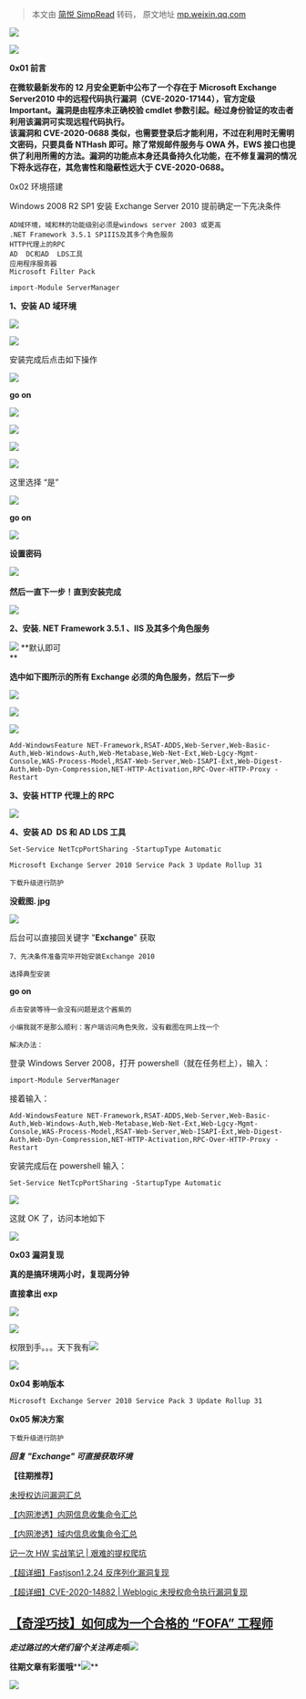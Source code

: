 > 本文由 [简悦 SimpRead](http://ksria.com/simpread/) 转码， 原文地址 [mp.weixin.qq.com](https://mp.weixin.qq.com/s/sIKHBQDSZDxuk1difdcORw)

![](https://mmbiz.qpic.cn/mmbiz_png/7D2JPvxqDTHjGib3a4ktkjOc9IZiaibrdvP4wbaThxyQsibueicrhQQj8nJQvae9eHCvq9dtHaXRoibe29lopgnCTkQw/640?wx_fmt=png)  

****![](https://mmbiz.qpic.cn/mmbiz_png/Ljib4So7yuWgiazacZwcozhIIJkbibEWTcfRmJfpFw8RCkn9iaZOyT4YJ5JCqCIvRvCLC5RznuKbdPrlfXuXPkevEQ/640?wx_fmt=png)****

**0x01 前言**

**在微软最新发布的 12 月安全更新中公布了一个存在于 Microsoft Exchange Server2010 中的远程代码执行漏洞（CVE-2020-17144），官方定级 Important。漏洞是由程序未正确校验 cmdlet 参数引起。经过身份验证的攻击者利用该漏洞可实现远程代码执行。  
该漏洞和 CVE-2020-0688 类似，也需要登录后才能利用，不过在利用时无需明文密码，只要具备 NTHash 即可。除了常规邮件服务与 OWA 外，EWS 接口也提供了利用所需的方法。漏洞的功能点本身还具备持久化功能，在不修复漏洞的情况下将永远存在，其危害性和隐蔽性远大于 CVE-2020-0688。**  

0x02 环境搭建

Windows 2008 R2 SP1 安装 Exchange Server 2010 提前确定一下先决条件

```
AD域环境，域和林的功能级别必须是windows server 2003 或更高
.NET Framework 3.5.1 SP1IIS及其多个角色服务
HTTP代理上的RPC
AD  DC和AD  LDS工具
应用程序服务器
Microsoft Filter Pack
```

```
import-Module ServerManager
```

**1、安装 AD 域环境**

![](https://mmbiz.qpic.cn/mmbiz_png/7D2JPvxqDTHjGib3a4ktkjOc9IZiaibrdvPobibYmico02ukDbvwU0x4KCNrqBN6xELrE8zbU4bGSuKLk6ZAIIfWicgg/640?wx_fmt=png)

![](https://mmbiz.qpic.cn/mmbiz_png/7D2JPvxqDTHjGib3a4ktkjOc9IZiaibrdvPOldjDxk90UtwW83egkv45B9NpcwF7icLr8Tx6VaKJMV8IX87RVuQI2A/640?wx_fmt=png)

安装完成后点击如下操作

![](https://mmbiz.qpic.cn/mmbiz_png/7D2JPvxqDTHjGib3a4ktkjOc9IZiaibrdvPZibzXFJbdGic6XOicA63Piat6NHRBt0IicvNYTsFw4VOa0vjWj5nicNicmyfQ/640?wx_fmt=png)

**go on**  

![](https://mmbiz.qpic.cn/mmbiz_png/7D2JPvxqDTHjGib3a4ktkjOc9IZiaibrdvPvtHMdFMnecXzK5KlFRYAlbxg1LgSXdFDD5icZJ159vtJlIMRlDyIuCA/640?wx_fmt=png)

![](https://mmbiz.qpic.cn/mmbiz_png/7D2JPvxqDTHjGib3a4ktkjOc9IZiaibrdvPRY3WILDBdjMbnjVwdlCh6LtktOYgSBeC6cDDHsFWH9xmqh9jgbnhjA/640?wx_fmt=png)

![](https://mmbiz.qpic.cn/mmbiz_png/7D2JPvxqDTHjGib3a4ktkjOc9IZiaibrdvP1kjicRXRE4hrLSpiagzJ9sjzKJQwc0ecrbXf90tCiaZf9PCw7z61bhyZw/640?wx_fmt=png)

![](https://mmbiz.qpic.cn/mmbiz_png/7D2JPvxqDTHjGib3a4ktkjOc9IZiaibrdvPQsN4GJZjEicL6hiazzdVqI6pkdEY4LvINd9x6GziaabIX4AOauVW9xEAA/640?wx_fmt=png)

这里选择 “是”

![](https://mmbiz.qpic.cn/mmbiz_png/7D2JPvxqDTHjGib3a4ktkjOc9IZiaibrdvPaQDy0ibKjy1943tCjicH2WXDlF3zZXMuzVBgQoVugeYZmKoLK7nnsZRw/640?wx_fmt=png)

**go on**  

![](https://mmbiz.qpic.cn/mmbiz_png/7D2JPvxqDTHjGib3a4ktkjOc9IZiaibrdvPM7I0ib9DsOQreGibicxGCYjfmM9gEjh6429nYIO3vXib2wNvmcucl6IyAg/640?wx_fmt=png)

**设置密码**  

![](https://mmbiz.qpic.cn/mmbiz_png/7D2JPvxqDTHjGib3a4ktkjOc9IZiaibrdvPXjo8UcGic8libgoN94HbpXNYMCU83t3QgaDNPhMzWQjcGaKuVnYLMvXA/640?wx_fmt=png) 

**然后一直下一步！直到安装完成**

![](https://mmbiz.qpic.cn/mmbiz_png/7D2JPvxqDTHjGib3a4ktkjOc9IZiaibrdvPia0mI3lnBhyQRHBsC5KAUIJqK5icHmdTjVCI1rLPwgsYcdyfDryneE2A/640?wx_fmt=png)

**2、安装. NET Framework 3.5.1 、IIS 及其多个角色服务**

![](https://mmbiz.qpic.cn/mmbiz_png/7D2JPvxqDTHjGib3a4ktkjOc9IZiaibrdvPrR8xIkYpjxWgZ4GibicNALQporFZnLNkg2pOvOuws56O8SllNNBDQmKA/640?wx_fmt=png) **默认即可  
**

**选中如下图所示的所有 Exchange 必须的角色服务，然后下一步**

![](https://mmbiz.qpic.cn/mmbiz_png/7D2JPvxqDTHjGib3a4ktkjOc9IZiaibrdvPoNtrfpkyY7Qll0eorXkQyxN8eLhyTsHeo5fVnVkCUUtU3wraJf49pw/640?wx_fmt=png)

![](https://mmbiz.qpic.cn/mmbiz_png/7D2JPvxqDTHjGib3a4ktkjOc9IZiaibrdvPIIAtAKUSF4kERCx3t53Nr5SnXFTQjQ1ib75eAyZzexOhvbRG3edhmtA/640?wx_fmt=png)

![](https://mmbiz.qpic.cn/mmbiz_png/7D2JPvxqDTHjGib3a4ktkjOc9IZiaibrdvPSw7QAKFTSCrKrCQW78Aw2AOz7ZKb926I9weEWicRp5WnHWLWITyVpxw/640?wx_fmt=png)

```
Add-WindowsFeature NET-Framework,RSAT-ADDS,Web-Server,Web-Basic-Auth,Web-Windows-Auth,Web-Metabase,Web-Net-Ext,Web-Lgcy-Mgmt-Console,WAS-Process-Model,RSAT-Web-Server,Web-ISAPI-Ext,Web-Digest-Auth,Web-Dyn-Compression,NET-HTTP-Activation,RPC-Over-HTTP-Proxy -Restart
```

**3、安装 HTTP 代理上的 RPC**

![](https://mmbiz.qpic.cn/mmbiz_png/7D2JPvxqDTHjGib3a4ktkjOc9IZiaibrdvPAzDztJJOhFpria5F3r8NabAWncto6LpuIp0R8aEofYOnwSf9kSaWRYA/640?wx_fmt=png)

**4、安装 AD  DS 和 AD LDS 工具**

```
Set-Service NetTcpPortSharing -StartupType Automatic
```

```
Microsoft Exchange Server 2010 Service Pack 3 Update Rollup 31
```

```
下载升级进行防护
```

**没截图. jpg**

![](https://mmbiz.qpic.cn/mmbiz_jpg/7D2JPvxqDTHK1Jibd4DcSy9t0aNQ4CNYHrxpTxWJysXSpibjLR11n7lRXjRibEOt7zhdOwZsM50Jco4cyMuhn060A/640?wx_fmt=jpeg)

后台可以直接回关键字 "**Exchange**" 获取  

```
7、先决条件准备完毕开始安装Exchange 2010
```

```
选择典型安装
```

**go on**  

```
点击安装等待一会没有问题是这个酱紫的
```

```
小编我就不是那么顺利：客户端访问角色失败，没有截图在网上找一个
```

```
解决办法：
```

登录 Windows Server 2008，打开 powershell（就在任务栏上），输入：

```
import-Module ServerManager
```

接着输入：

```
Add-WindowsFeature NET-Framework,RSAT-ADDS,Web-Server,Web-Basic-Auth,Web-Windows-Auth,Web-Metabase,Web-Net-Ext,Web-Lgcy-Mgmt-Console,WAS-Process-Model,RSAT-Web-Server,Web-ISAPI-Ext,Web-Digest-Auth,Web-Dyn-Compression,NET-HTTP-Activation,RPC-Over-HTTP-Proxy -Restart
```

安装完成后在 powershell 输入：

```
Set-Service NetTcpPortSharing -StartupType Automatic
```

![](https://mmbiz.qpic.cn/mmbiz_png/7D2JPvxqDTHjGib3a4ktkjOc9IZiaibrdvPFZqIpTp0jXBYwQQ1Shib0mOPKljfNu7sIqMZ53L7Gwxtwwic7y1cJcew/640?wx_fmt=png)

这就 OK 了，访问本地如下

![](https://mmbiz.qpic.cn/mmbiz_png/7D2JPvxqDTHjGib3a4ktkjOc9IZiaibrdvPptMJZqnZmBND5iaMVOhIgcsR5ao6030MKBIPMdfDnJk8Fm9gKCQGxew/640?wx_fmt=png)

**0x03 漏洞复现**

**真的是搞环境两小时，复现两分钟**

**直接拿出 exp**

![](https://mmbiz.qpic.cn/mmbiz_png/7D2JPvxqDTHjGib3a4ktkjOc9IZiaibrdvPb0lvE6eia0H7Ftica5cvwXbwB8tSJKGzZg6TO8L4kB9uaahq9QfJTIGg/640?wx_fmt=png)

![](https://mmbiz.qpic.cn/mmbiz_png/7D2JPvxqDTHjGib3a4ktkjOc9IZiaibrdvPS6Fw7oUibUFQCKrFXAwicc0CHicnoGj1ZYIt9sbCXccn6BpdjKfF9fMGA/640?wx_fmt=png)

权限到手。。。天下我有![](https://mmbiz.qpic.cn/mmbiz_png/7D2JPvxqDTHjGib3a4ktkjOc9IZiaibrdvP4szZFhWXrunwHa8PPbV6AJGrn5morW7cl8iaVVcrRnPrNIIBvMoibZyA/640?wx_fmt=png)

![](https://mmbiz.qpic.cn/mmbiz_png/7D2JPvxqDTElvVmQL9fjQIpzoKib5gW9zRc5H8bvibFvHG8sNRFIYUq7rydx3ibl8PMXoibTMeT37envHvptttYG4Q/640?wx_fmt=png)

**0x04 影响版本**

```
Microsoft Exchange Server 2010 Service Pack 3 Update Rollup 31
```

**0x05 解决方案**

```
下载升级进行防护
```

_**回复 "**__**Exchange**__**" 可直接获取环境**_  

**【往期推荐】**  

[未授权访问漏洞汇总](http://mp.weixin.qq.com/s?__biz=MzI1NTM4ODIxMw==&mid=2247484804&idx=2&sn=519ae0a642c285df646907eedf7b2b3a&chksm=ea37fadedd4073c87f3bfa844d08479b2d9657c3102e169fb8f13eecba1626db9de67dd36d27&scene=21#wechat_redirect)

[【内网渗透】内网信息收集命令汇总](http://mp.weixin.qq.com/s?__biz=MzI1NTM4ODIxMw==&mid=2247485796&idx=1&sn=8e78cb0c7779307b1ae4bd1aac47c1f1&chksm=ea37f63edd407f2838e730cd958be213f995b7020ce1c5f96109216d52fa4c86780f3f34c194&scene=21#wechat_redirect)  

[【内网渗透】域内信息收集命令汇总](http://mp.weixin.qq.com/s?__biz=MzI1NTM4ODIxMw==&mid=2247485855&idx=1&sn=3730e1a1e851b299537db7f49050d483&chksm=ea37f6c5dd407fd353d848cbc5da09beee11bc41fb3482cc01d22cbc0bec7032a5e493a6bed7&scene=21#wechat_redirect)  

[记一次 HW 实战笔记 | 艰难的提权爬坑](http://mp.weixin.qq.com/s?__biz=MzI1NTM4ODIxMw==&mid=2247484991&idx=2&sn=5368b636aed77ce455a1e095c63651e4&chksm=ea37f965dd407073edbf27256c022645fe2c0bf8b57b38a6000e5aeb75733e10815a4028eb03&scene=21#wechat_redirect)  

[【超详细】Fastjson1.2.24 反序列化漏洞复现](http://mp.weixin.qq.com/s?__biz=MzI1NTM4ODIxMw==&mid=2247484991&idx=1&sn=1178e571dcb60adb67f00e3837da69a3&chksm=ea37f965dd4070732b9bbfa2fe51a5fe9030e116983a84cd10657aec7a310b01090512439079&scene=21#wechat_redirect)

[【超详细】CVE-2020-14882 | Weblogic 未授权命令执行漏洞复现](http://mp.weixin.qq.com/s?__biz=MzI1NTM4ODIxMw==&mid=2247485550&idx=1&sn=921b100fd0a7cc183e92a5d3dd07185e&chksm=ea37f734dd407e22cfee57538d53a2d3f2ebb00014c8027d0b7b80591bcf30bc5647bfaf42f8&scene=21#wechat_redirect)  

[【奇淫巧技】如何成为一个合格的 “FOFA” 工程师](http://mp.weixin.qq.com/s?__biz=MzI1NTM4ODIxMw==&mid=2247485135&idx=1&sn=f872054b31429e244a6e56385698404a&chksm=ea37f995dd40708367700fc53cca4ce8cb490bc1fe23dd1f167d86c0d2014a0c03005af99b89&scene=21#wechat_redirect)
---------------------------------------------------------------------------------------------------------------------------------------------------------------------------------------------------------------------------------------------------

_**走过路过的大佬们留个关注再走呗**_![](https://mmbiz.qpic.cn/mmbiz_png/7D2JPvxqDTEATexewVNVf8bbPg7wC3a3KR1oG1rokLzsfV9vUiaQK2nGDIbALKibe5yauhc4oxnzPXRp9cFsAg4Q/640?wx_fmt=png)

**往期文章有彩蛋哦****![](https://mmbiz.qpic.cn/mmbiz_png/7D2JPvxqDTHtVfEjbedItbDdJTEQ3F7vY8yuszc8WLjN9RmkgOG0Jp7QAfTxBMWU8Xe4Rlu2M7WjY0xea012OQ/640?wx_fmt=png)**

![](https://mmbiz.qpic.cn/mmbiz_png/7D2JPvxqDTECbvcv6VpkwD7BV8iaiaWcXbahhsa7k8bo1PKkLXXGlsyC6CbAmE3hhSBW5dG65xYuMmR7PQWoLSFA/640?wx_fmt=png)